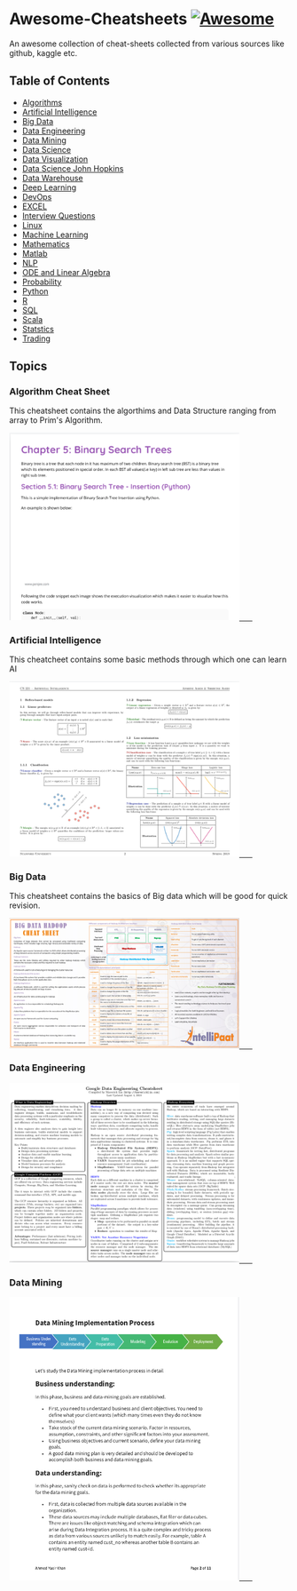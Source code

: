 # Awesome-Cheatsheets [![Awesome](https://awesome.re/badge.svg)](https://awesome.re)

An awesome collection of cheat-sheets collected from various sources like github, kaggle etc.


## Table of Contents
- [Algorithms](https://github.com/sachans/Awesome-Cheatsheets/tree/master/Algorithms)
- [Artificial Intelligence](https://github.com/sachans/Awesome-Cheatsheets/tree/master/Artificial%20Intelligence)
- [Big Data](https://github.com/sachans/Awesome-Cheatsheets/tree/master/Big%20Data)
- [Data Engineering](https://github.com/sachans/Awesome-Cheatsheets/tree/master/Data%20Engineering)
- [Data Mining](https://github.com/sachans/Awesome-Cheatsheets/tree/master/Data%20Mining)
- [Data Science](https://github.com/sachans/Awesome-Cheatsheets/tree/master/Data%20Science)
- [Data Visualization](https://github.com/sachans/Awesome-Cheatsheets/tree/master/Data%20Visualization)
- [Data Science John Hopkins](https://github.com/sachans/Awesome-Cheatsheets/tree/master/CheatSheets_john_hopkins)
- [Data Warehouse](https://github.com/sachans/Awesome-Cheatsheets/tree/master/Data%20Warehouse)
- [Deep Learning](https://github.com/sachans/Awesome-Cheatsheets/tree/master/Deep%20Learning)
- [DevOps](https://github.com/sachans/Awesome-Cheatsheets/tree/master/DevOps)
- [EXCEL](Excel/)
- [Interview Questions](https://github.com/sachans/Awesome-Cheatsheets/tree/master/Interview%20Questions)
- [Linux](https://github.com/sachans/Awesome-Cheatsheets/tree/master/LInux)
- [Machine Learning](https://github.com/sachans/Awesome-Cheatsheets/tree/master/Machine%20Learning)
- [Mathematics](https://github.com/sachans/Awesome-Cheatsheets/tree/master/Mathematics)
- [Matlab](https://github.com/sachans/Awesome-Cheatsheets/tree/master/Matlab)
- [NLP](https://github.com/sachans/Awesome-Cheatsheets/tree/master/NLP)
- [ODE and Linear Algebra](https://github.com/sachans/Awesome-Cheatsheets/tree/master/ODE%20and%20LInear%20Algebra)
- [Probability](https://github.com/sachans/Awesome-Cheatsheets/tree/master/Probability)
- [Python](https://github.com/sachans/Awesome-Cheatsheets/tree/master/Python)
- [R](https://github.com/sachans/Awesome-Cheatsheets/tree/master/R)
- [SQL](https://github.com/sachans/Awesome-Cheatsheets/tree/master/SQL)
- [Scala](https://github.com/sachans/Awesome-Cheatsheets/tree/master/Scala)
- [Statstics](https://github.com/sachans/Awesome-Cheatsheets/tree/master/Statistics)
- [Trading](https://github.com/sachans/Awesome-Cheatsheets/tree/master/Trading)


## Topics  
  
### Algorithm Cheat Sheet
This cheatsheet contains the algorthims and Data Structure ranging from array to Prim's Algorithm.


<a href="https://github.com/sachans/Awesome-Cheatsheets/blob/master/Algorithms/Algorithms.pdf"><img src="https://github.com/sachans/Awesome-Cheatsheets/blob/master/Images/Algo.png" alt="Illustration" width="415px"/> &nbsp; &nbsp; &nbsp;</a>

  
### Artificial Intelligence
This cheatcheet contains some basic methods through which one can learn AI


<a href="https://github.com/sachans/Awesome-Cheatsheets/blob/master/Artificial%20Intelligence/super-cheatsheet-artificial-intelligence.pdf"><img src="https://github.com/sachans/Awesome-Cheatsheets/blob/master/Images/AI.png" alt="Illustration" width="415px"/> &nbsp; &nbsp; &nbsp;</a>


### Big Data
This cheatsheet contains the basics of Big data which will be good for quick revision.

<a href="https://github.com/sachans/Awesome-Cheatsheets/blob/master/Big%20Data/Big-Data-Cheat-Sheet.pdf"><img src="https://github.com/sachans/Awesome-Cheatsheets/blob/master/Images/Big_data.png" alt="Illustration" width="415px"/> &nbsp; &nbsp; &nbsp;</a>


### Data Engineering


<a href="https://github.com/sachans/Awesome-Cheatsheets/blob/master/Data%20Engineering/GDE.pdf"><img src="https://github.com/sachans/Awesome-Cheatsheets/blob/master/Images/Data_engineering.png" alt="Illustration" width="415px"/> &nbsp; &nbsp; &nbsp;</a>


### Data Mining


<a href="https://github.com/sachans/Awesome-Cheatsheets/blob/master/Data%20Mining/Data%20Mining%20Process%2C%20Techniques%2C%20Tools.pdf"><img src="https://github.com/sachans/Awesome-Cheatsheets/blob/master/Images/Data_mining.png" alt="Illustration" width="415px"/> &nbsp; &nbsp; &nbsp;</a>











